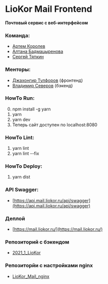 # LioKor Mail Frontend

**Почтовый сервис с веб-интерфейсом**

### Команда:
* [Артем Королев](https://github.com/KoroLion)
* [Алтана Бадмацыренова](https://github.com/altanab)
* [Сергей Тяпкин](https://github.com/SergTyapkin)

### Менторы:
* [Джахонгир Тулфоров](https://github.com/bin-umar) (фронтенд)
* [Владимир Северов](https://github.com/hackallcode) (бэкенд)

### HowTo Run:
0. npm install -g yarn
1. yarn
2. yarn dev
3. Теперь сайт доступен по localhost:8080

### HowTo Lint:
1. yarn lint
2. yarn lint --fix

### HowTo Deploy:
1. yarn dist

### API Swagger:
* [https://api.mail.liokor.ru/api/swagger](https://api.mail.liokor.ru/api/swagger)

### Деплой
* [https://mail.liokor.ru/](https://mail.liokor.ru/)

### Репозиторий с бэкендом
* [2021_1_LioKor](https://github.com/go-park-mail-ru/2021_1_LioKor)

### Репозиторйи с настройками nginx
* [LioKor_Mail_nginx](https://github.com/KoroLion/LioKor_Mail_nginx)
